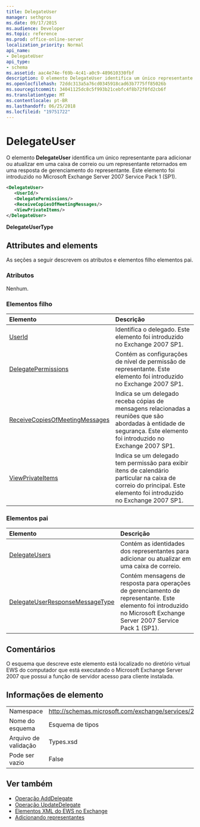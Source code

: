 ```yaml
---
title: DelegateUser
manager: sethgros
ms.date: 09/17/2015
ms.audience: Developer
ms.topic: reference
ms.prod: office-online-server
localization_priority: Normal
api_name:
- DelegateUser
api_type:
- schema
ms.assetid: aac4e74e-f69b-4c41-a0c9-489610330fbf
description: O elemento DelegateUser identifica um único representante para adicionar ou atualizar em uma caixa de correio ou um representante retornados em uma resposta de gerenciamento do representante. Este elemento foi introduzido no Microsoft Exchange Server 2007 Service Pack 1 (SP1).
ms.openlocfilehash: 72ddc313a5a76cd0345918cad63b7775ff85026b
ms.sourcegitcommit: 34041125dc8c5f993b21cebfc4f8b72f0fd2cb6f
ms.translationtype: MT
ms.contentlocale: pt-BR
ms.lasthandoff: 06/25/2018
ms.locfileid: "19751722"
---
```

# <a name="delegateuser"></a>DelegateUser

O elemento **DelegateUser** identifica um único representante para adicionar ou atualizar em uma caixa de correio ou um representante retornados em uma resposta de gerenciamento do representante. Este elemento foi introduzido no Microsoft Exchange Server 2007 Service Pack 1 (SP1). 
  
```xml
<DelegateUser>
   <UserId/>
   <DelegatePermissions/>
   <ReceiveCopiesOfMeetingMessages/>
   <ViewPrivateItems/>
</DelegateUser>
```

**DelegateUserType**

## <a name="attributes-and-elements"></a>Attributes and elements

As seções a seguir descrevem os atributos e elementos filho elementos pai.
  
### <a name="attributes"></a>Atributos

Nenhum.
  
### <a name="child-elements"></a>Elementos filho

|**Elemento**|**Descrição**|
|:-----|:-----|
|[UserId](userid.md) <br/> |Identifica o delegado. Este elemento foi introduzido no Exchange 2007 SP1.  <br/> |
|[DelegatePermissions](delegatepermissions.md) <br/> |Contém as configurações de nível de permissão de representante. Este elemento foi introduzido no Exchange 2007 SP1.  <br/> |
|[ReceiveCopiesOfMeetingMessages](receivecopiesofmeetingmessages.md) <br/> |Indica se um delegado receba cópias de mensagens relacionadas a reuniões que são abordadas à entidade de segurança. Este elemento foi introduzido no Exchange 2007 SP1.  <br/> |
|[ViewPrivateItems](viewprivateitems.md) <br/> |Indica se um delegado tem permissão para exibir itens de calendário particular na caixa de correio do principal. Este elemento foi introduzido no Exchange 2007 SP1.  <br/> |
   
### <a name="parent-elements"></a>Elementos pai

|**Elemento**|**Descrição**|
|:-----|:-----|
|[DelegateUsers](delegateusers.md) <br/> |Contém as identidades dos representantes para adicionar ou atualizar em uma caixa de correio.  <br/> |
|[DelegateUserResponseMessageType](delegateuserresponsemessagetype.md) <br/> |Contém mensagens de resposta para operações de gerenciamento de representante. Este elemento foi introduzido no Microsoft Exchange Server 2007 Service Pack 1 (SP1).  <br/> |
   
## <a name="remarks"></a>Comentários

O esquema que descreve este elemento está localizado no diretório virtual EWS do computador que está executando o Microsoft Exchange Server 2007 que possui a função de servidor acesso para cliente instalada.
  
## <a name="element-information"></a>Informações de elemento

|||
|:-----|:-----|
|Namespace  <br/> |http://schemas.microsoft.com/exchange/services/2006/types  <br/> |
|Nome do esquema  <br/> |Esquema de tipos  <br/> |
|Arquivo de validação  <br/> |Types.xsd  <br/> |
|Pode ser vazio  <br/> |False  <br/> |
   
## <a name="see-also"></a>Ver também

- [Operação AddDelegate](adddelegate-operation.md) 
- [Operação UpdateDelegate](updatedelegate-operation.md)
- [Elementos XML do EWS no Exchange](ews-xml-elements-in-exchange.md)
- [Adicionando representantes](http://msdn.microsoft.com/library/3a744150-66a3-4a13-9433-793603ba5038%28Office.15%29.aspx)


